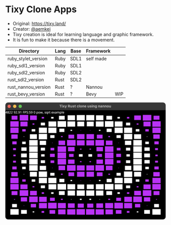 # Tixy Clone Apps

- Original: https://tixy.land/
- Creator: [@aemkei](https://twitter.com/aemkei)
- Tixy creation is ideal for learning language and graphic framework.
- It is fun to make it because there is a movement.

| Directory           | Lang | Base | Framework |     |
|---------------------|------|------|-----------|-----|
| ruby_stylet_version | Ruby | SDL1 | self made |     |
| ruby_sdl1_version   | Ruby | SDL1 |           |     |
| ruby_sdl2_version   | Ruby | SDL2 |           |     |
| rust_sdl2_version   | Rust | SDL2 |           |     |
| rust_nannou_version | Rust | ?    | Nannou    |     |
| rust_bevy_version   | Rust | ?    | Bevy      | WIP |

![Image](image.png)
